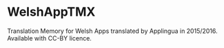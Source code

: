 # WelshAppTMX
Translation Memory for Welsh Apps translated by Applingua in 2015/2016. Available with CC-BY licence.

